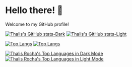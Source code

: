 # Hello there! 👋

Welcome to my GitHub profile! 

[![Thalis's GitHub stats-Dark](https://github-readme-stats.vercel.app/api?username=thalisrocha&show_icons=true&hide_rank=true&theme=dark#gh-dark-mode-only)](https://github.com/thalisrocha/github-readme-stats#gh-dark-mode-only)
[![Thalis's GitHub stats-Light](https://github-readme-stats.vercel.app/api?username=thalisrocha&show_icons=true&hide_rank=true&theme=default#gh-light-mode-only)](https://github.com/thalisrocha/github-readme-stats#gh-light-mode-only)


[![Top Langs](https://github-readme-stats.vercel.app/api/top-langs/?username=thalisrocha&layout=compact&theme=dark#gh-dark-mode-only)](https://github.com/thalisrocha/github-readme-stats)
[![Top Langs](https://github-readme-stats.vercel.app/api/top-langs/?username=thalisrocha&layout=compact&theme=light#gh-light-mode-only)](https://github.com/thalisrocha/github-readme-stats)

<a href="https://github.com/thalisrocha#gh-dark-mode-only">
  <img src="https://github-readme-stats.vercel.app/api/top-langs/?username=thalisrocha&layout=compact&theme=dark" alt="Thalis Rocha's Top Languages in Dark Mode" />
</a>

<a href="https://github.com/thalisrocha#gh-light-mode-only">
  <img src="https://github-readme-stats.vercel.app/api/top-langs/?username=thalisrocha&layout=compact&theme=light" alt="Thalis Rocha's Top Languages in Light Mode" />
</a>



